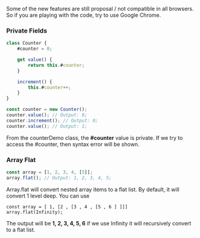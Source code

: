 Some of the new features are still proposal / not compatible in all browsers.\
So if you are playing with the code, try to use Google Chrome.

### Private Fields

```js
class Counter {
    #counter = 0;

    get value() {
        return this.#counter;
    }

    increment() {
        this.#counter++;
    }
}

const counter = new Counter();
counter.value(); // Output: 0;
counter.increment(); // Output: 0;
counter.value(); // Output: 1;
```

From the counterDemo class, the **#counter** value is private. If we try to access the #counter, then syntax error will be shown.

### Array Flat

```js
const array = [1, 2, 3, 4, [5]];
array.flat(); // Output: 1, 2, 3, 4, 5;
```

Array.flat will convert nested array items to a flat list. By default, it will convert 1 level deep. You can use

`const array = [ 1, [2 , [3 , 4 , [5 , 6 ] ]]]`\
`array.flat(Infinity);`

The output will be **1, 2, 3, 4, 5, 6** if we use Infinity it will recursively convert to a flat list.
